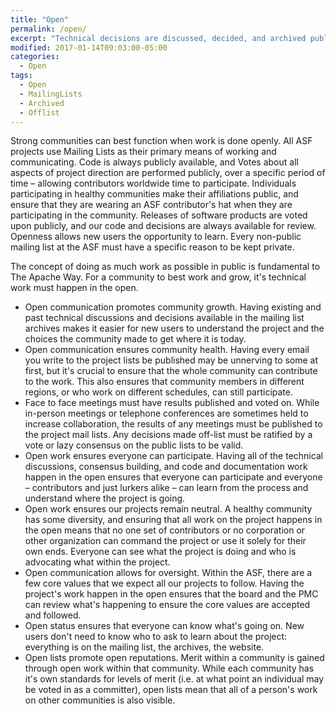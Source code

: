 ```yaml
---
title: "Open"
permalink: /open/
excerpt: "Technical decisions are discussed, decided, and archived publicly."
modified: 2017-01-14T09:03:00-05:00
categories:
  - Open
tags:
  - Open
  - MailingLists
  - Archived
  - Offlist
---
```


Strong communities can best function when work is done openly. All ASF projects use Mailing Lists as their primary means of working and communicating. Code is always publicly available, and Votes about all aspects of project direction are performed publicly, over a specific period of time – allowing contributors worldwide time to participate. Individuals participating in healthy communities make their affiliations public, and ensure that they are wearing an ASF contributor's hat when they are participating in the community. Releases of software products are voted upon publicly, and our code and decisions are always available for review. Openness allows new users the opportunity to learn. Every non-public mailing list at the ASF must have a specific reason to be kept private.

The concept of doing as much work as possible in public is fundamental to The Apache Way. For a community to best work and grow, it's technical work must happen in the open.

- Open communication promotes community growth. Having existing and past technical discussions and decisions available in the mailing list archives makes it easier for new users to understand the project and the choices the community made to get where it is today.
- Open communication ensures community health. Having every email you write to the project lists be published may be unnerving to some at first, but it's crucial to ensure that the whole community can contribute to the work. This also ensures that community members in different regions, or who work on different schedules, can still participate.
- Face to face meetings must have results published and voted on. While in-person meetings or telephone conferences are sometimes held to increase collaboration, the results of any meetings must be published to the project mail lists. Any decisions made off-list must be ratified by a vote or lazy consensus on the public lists to be valid.
- Open work ensures everyone can participate. Having all of the technical discussions, consensus building, and code and documentation work happen in the open ensures that everyone can participate and everyone – contributors and just lurkers alike – can learn from the process and understand where the project is going.
- Open work ensures our projects remain neutral. A healthy community has some diversity, and ensuring that all work on the project happens in the open means that no one set of contributors or no corporation or other organization can command the project or use it solely for their own ends. Everyone can see what the project is doing and who is advocating what within the project.
- Open communication allows for oversight. Within the ASF, there are a few core values that we expect all our projects to follow. Having the project's work happen in the open ensures that the board and the PMC can review what's happening to ensure the core values are accepted and followed.
- Open status ensures that everyone can know what's going on. New users don't need to know who to ask to learn about the project: everything is on the mailing list, the archives, the website.
- Open lists promote open reputations. Merit within a community is gained through open work within that community. While each community has it's own standards for levels of merit (i.e. at what point an individual may be voted in as a committer), open lists mean that all of a person's work on other communities is also visible.
